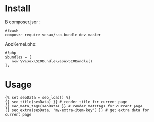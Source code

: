 # Install
В composer.json:

```
#!bash
composer require vesax/seo-bundle dev-master

```

AppKernel.php:

```
#!php
$bundles = [
   new \Vesax\SEOBundle\VesaxSEOBundle()
];
```

# Usage
```
{% set seoData = seo_load() %}
{{ seo_title(seoData) }} # render title for current page
{{ seo_meta_tags(seoData) }} # render metatags for current page
{{ seo_extra(seoData, 'my-extra-item-key') }} # get extra data for current page
```
